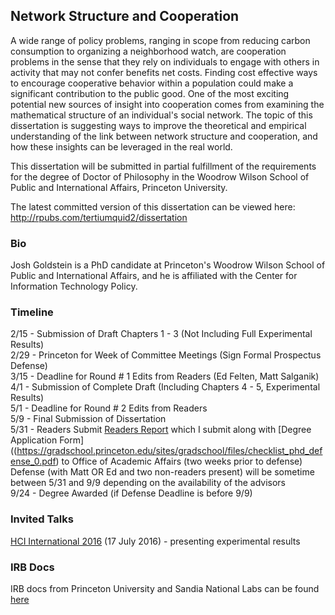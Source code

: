 ## Network Structure and Cooperation

A wide range of policy problems, ranging in scope from reducing carbon consumption to organizing a neighborhood watch, are cooperation problems in the sense that they rely on individuals to engage with others in activity that may not confer benefits net costs. Finding cost effective ways to encourage cooperative behavior within a population could make a significant contribution to the public good. One of the most exciting potential new sources of insight into cooperation comes from examining the mathematical structure of an individual's social network. The topic of this dissertation is suggesting ways to improve the theoretical and empirical understanding of the link between network structure and cooperation, and how these insights can be leveraged in the real world. 

This dissertation will be submitted in partial fulfillment of the requirements for the degree of Doctor of Philosophy in the Woodrow Wilson School of Public and International Affairs, Princeton University.

The latest committed version of this dissertation can be viewed here: http://rpubs.com/tertiumquid2/dissertation

### Bio

Josh Goldstein is a PhD candidate at Princeton's Woodrow Wilson School of Public and International Affairs, and he is affiliated with the Center for Information Technology Policy.

### Timeline

2/15 -  Submission of Draft Chapters 1 - 3 (Not Including Full Experimental Results)  
2/29   -  Princeton for Week of Committee Meetings (Sign Formal Prospectus Defense)  
3/15 -  Deadline for Round # 1 Edits from Readers (Ed Felten, Matt Salganik)  
4/1   -  Submission of Complete Draft (Including Chapters 4 - 5, Experimental Results)  
5/1   -  Deadline for Round # 2 Edits from Readers  
5/9   - Final Submission of Dissertation  
5/31 - Readers Submit [Readers Report](https://gradschool.princeton.edu/sites/gradschool/files/ReadersReport.pdf) which I submit along with [Degree Application Form]((https://gradschool.princeton.edu/sites/gradschool/files/checklist_phd_defense_0.pdf) to Office of Academic Affairs (two weeks prior to defense)  
Defense (with Matt OR Ed and two non-readers present) will be sometime between 5/31 and 9/9 depending on the availability of the advisors  
9/24 - Degree Awarded (if Defense Deadline is before 9/9)  

### Invited Talks

[HCI International 2016](http://2016.hci.international/) (17 July 2016) - presenting experimental results


### IRB Docs

IRB docs from Princeton University and Sandia National Labs can be found [here](https://drive.google.com/open?id=0B6tvgUR2lfHKc01BLW9qM3Babk0)
